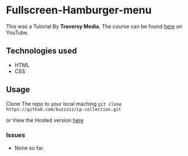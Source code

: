 # Fullscreen-Hamburger-menu
This was a Tutorial By **Traversy Media**, The course can be found [here](https://www.youtube.com/watch?v=DZg6UfS5zYg&list=WL&index=107) on YouTube.

## Technologies used
- HTML
- CSS



## Usage
Clone The repo to your local maching 
`git clone https://github.com/kuzzzzz/Lp-collection.git`

or View the Hosted version [here](https://kuzzzzz.github.io/Lp-collection/util/fullscreen-Hamburger-menu/index.html)

### Issues
- None so far.